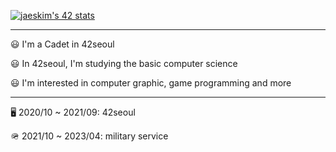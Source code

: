 [![jaeskim's 42 stats](https://badge42.herokuapp.com/api/stats/heryu)](https://github.com/JaeSeoKim/badge42)

---

😃 I'm a Cadet in 42seoul

😃 In 42seoul, I'm studying the basic computer science

😃 I'm interested in computer graphic, game programming and more

---

🖥️ 2020/10 ~ 2021/09: 42seoul

🪖 2021/10 ~ 2023/04: military service
